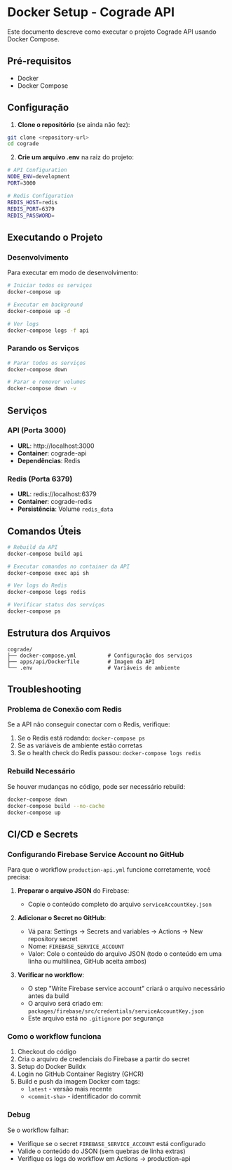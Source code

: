 # Docker Setup - Cograde API

Este documento descreve como executar o projeto Cograde API usando Docker Compose.

## Pré-requisitos

- Docker
- Docker Compose

## Configuração

1. **Clone o repositório** (se ainda não fez):

```bash
git clone <repository-url>
cd cograde
```

2. **Crie um arquivo .env** na raiz do projeto:

```bash
# API Configuration
NODE_ENV=development
PORT=3000

# Redis Configuration
REDIS_HOST=redis
REDIS_PORT=6379
REDIS_PASSWORD=
```

## Executando o Projeto

### Desenvolvimento

Para executar em modo de desenvolvimento:

```bash
# Iniciar todos os serviços
docker-compose up

# Executar em background
docker-compose up -d

# Ver logs
docker-compose logs -f api
```

### Parando os Serviços

```bash
# Parar todos os serviços
docker-compose down

# Parar e remover volumes
docker-compose down -v
```

## Serviços

### API (Porta 3000)

- **URL**: http://localhost:3000
- **Container**: cograde-api
- **Dependências**: Redis

### Redis (Porta 6379)

- **URL**: redis://localhost:6379
- **Container**: cograde-redis
- **Persistência**: Volume `redis_data`

## Comandos Úteis

```bash
# Rebuild da API
docker-compose build api

# Executar comandos no container da API
docker-compose exec api sh

# Ver logs do Redis
docker-compose logs redis

# Verificar status dos serviços
docker-compose ps
```

## Estrutura dos Arquivos

```
cograde/
├── docker-compose.yml          # Configuração dos serviços
├── apps/api/Dockerfile         # Imagem da API
└── .env                        # Variáveis de ambiente
```

## Troubleshooting

### Problema de Conexão com Redis

Se a API não conseguir conectar com o Redis, verifique:

1. Se o Redis está rodando: `docker-compose ps`
2. Se as variáveis de ambiente estão corretas
3. Se o health check do Redis passou: `docker-compose logs redis`

### Rebuild Necessário

Se houver mudanças no código, pode ser necessário rebuild:

```bash
docker-compose down
docker-compose build --no-cache
docker-compose up
```

## CI/CD e Secrets

### Configurando Firebase Service Account no GitHub

Para que o workflow `production-api.yml` funcione corretamente, você precisa:

1. **Preparar o arquivo JSON** do Firebase:
   - Copie o conteúdo completo do arquivo `serviceAccountKey.json`

2. **Adicionar o Secret no GitHub**:
   - Vá para: Settings → Secrets and variables → Actions → New repository secret
   - Nome: `FIREBASE_SERVICE_ACCOUNT`
   - Valor: Cole o conteúdo do arquivo JSON (todo o conteúdo em uma linha ou multilinea, GitHub aceita ambos)

3. **Verificar no workflow**:
   - O step "Write Firebase service account" criará o arquivo necessário antes da build
   - O arquivo será criado em: `packages/firebase/src/credentials/serviceAccountKey.json`
   - Este arquivo está no `.gitignore` por segurança

### Como o workflow funciona

1. Checkout do código
2. Cria o arquivo de credenciais do Firebase a partir do secret
3. Setup do Docker Buildx
4. Login no GitHub Container Registry (GHCR)
5. Build e push da imagem Docker com tags:
   - `latest` - versão mais recente
   - `<commit-sha>` - identificador do commit

### Debug

Se o workflow falhar:

- Verifique se o secret `FIREBASE_SERVICE_ACCOUNT` está configurado
- Valide o conteúdo do JSON (sem quebras de linha extras)
- Verifique os logs do workflow em Actions → production-api
